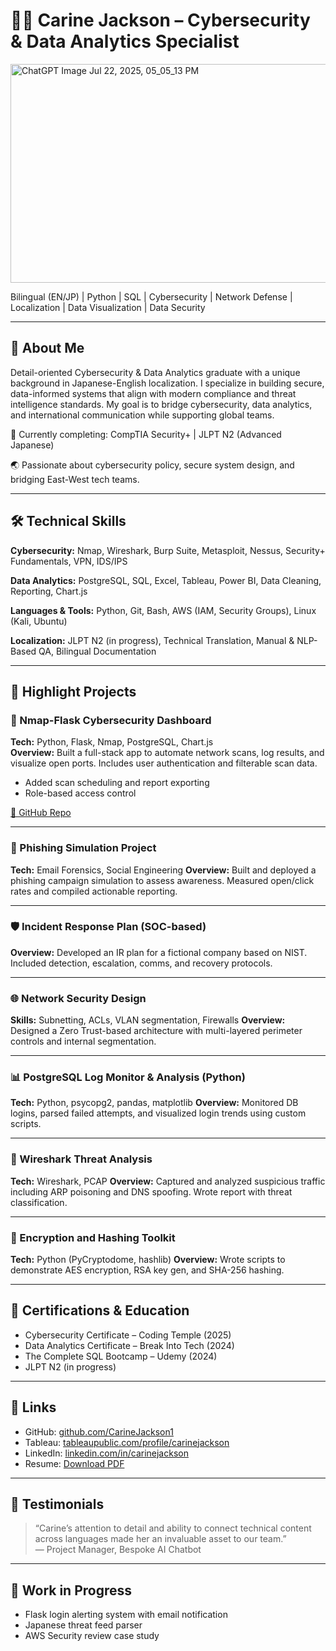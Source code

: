 # 👩‍💻 Carine Jackson – Cybersecurity & Data Analytics Specialist
<img width="1000" height="350" alt="ChatGPT Image Jul 22, 2025, 05_05_13 PM" src="https://github.com/user-attachments/assets/f1835329-730c-4943-ad1f-4b99fbff38ce" />

Bilingual (EN/JP) | Python | SQL | Cybersecurity | Network Defense | Localization | Data Visualization | Data Security

---

## 📜 About Me

Detail-oriented Cybersecurity & Data Analytics graduate with a unique background in Japanese-English localization. I specialize in building secure, data-informed systems that align with modern compliance and threat intelligence standards. My goal is to bridge cybersecurity, data analytics, and international communication while supporting global teams.

🔐 Currently completing: CompTIA Security+ | JLPT N2 (Advanced Japanese)

🌏 Passionate about cybersecurity policy, secure system design, and bridging East-West tech teams.

---

## 🛠️ Technical Skills

**Cybersecurity:** Nmap, Wireshark, Burp Suite, Metasploit, Nessus, Security+ Fundamentals, VPN, IDS/IPS

**Data Analytics:** PostgreSQL, SQL, Excel, Tableau, Power BI, Data Cleaning, Reporting, Chart.js

**Languages & Tools:** Python, Git, Bash, AWS (IAM, Security Groups), Linux (Kali, Ubuntu)

**Localization:** JLPT N2 (in progress), Technical Translation, Manual & NLP-Based QA, Bilingual Documentation

---

## 🚀 Highlight Projects

### 🔐 Nmap-Flask Cybersecurity Dashboard
**Tech:** Python, Flask, Nmap, PostgreSQL, Chart.js  
**Overview:** Built a full-stack app to automate network scans, log results, and visualize open ports. Includes user authentication and filterable scan data.
- Added scan scheduling and report exporting
- Role-based access control

[🔗 GitHub Repo](#)

---

### 🎣 Phishing Simulation Project
**Tech:** Email Forensics, Social Engineering
**Overview:** Built and deployed a phishing campaign simulation to assess awareness. Measured open/click rates and compiled actionable reporting.

---

### 🛡 Incident Response Plan (SOC-based)
**Overview:** Developed an IR plan for a fictional company based on NIST. Included detection, escalation, comms, and recovery protocols.

---

### 🌐 Network Security Design
**Skills:** Subnetting, ACLs, VLAN segmentation, Firewalls
**Overview:** Designed a Zero Trust-based architecture with multi-layered perimeter controls and internal segmentation.

---

### 📊 PostgreSQL Log Monitor & Analysis (Python)
**Tech:** Python, psycopg2, pandas, matplotlib
**Overview:** Monitored DB logins, parsed failed attempts, and visualized login trends using custom scripts.

---

### 🧠 Wireshark Threat Analysis
**Tech:** Wireshark, PCAP
**Overview:** Captured and analyzed suspicious traffic including ARP poisoning and DNS spoofing. Wrote report with threat classification.

---

### 🔐 Encryption and Hashing Toolkit
**Tech:** Python (PyCryptodome, hashlib)
**Overview:** Wrote scripts to demonstrate AES encryption, RSA key gen, and SHA-256 hashing.

---

## 📜 Certifications & Education
- Cybersecurity Certificate – Coding Temple (2025)
- Data Analytics Certificate – Break Into Tech (2024)
- The Complete SQL Bootcamp – Udemy (2024)
- JLPT N2 (in progress)

---

## 🔗 Links
- GitHub: [github.com/CarineJackson1](https://github.com/CarineJackson1)
- Tableau: [tableaupublic.com/profile/carinejackson](https://tableaupublic.com/profile/carinejackson)
- LinkedIn: [linkedin.com/in/carinejackson](https://linkedin.com/in/carinejackson)
- Resume: [Download PDF](#)

---

## 💬 Testimonials
> “Carine’s attention to detail and ability to connect technical content across languages made her an invaluable asset to our team.”  
— Project Manager, Bespoke AI Chatbot

---

## 🧩 Work in Progress
- Flask login alerting system with email notification
- Japanese threat feed parser
- AWS Security review case study
